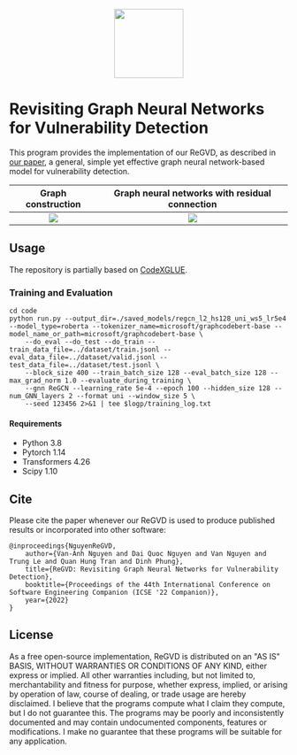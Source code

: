 <p align="center">
	<img src="https://github.com/daiquocnguyen/GNN-ReGVD/blob/master/logo.png" width="125">
</p>

# Revisiting Graph Neural Networks for Vulnerability Detection

This program provides the implementation of our ReGVD, as described in [our paper](https://arxiv.org/abs/2110.07317), a general, simple yet effective graph neural network-based model for vulnerability detection.

Graph construction            |  Graph neural networks with residual connection
:-------------------------:|:-------------------------:
![](https://github.com/daiquocnguyen/GNN-ReGVD/blob/master/graph_construction.png)  |  ![](https://github.com/daiquocnguyen/GNN-ReGVD/blob/master/ReGVD.png)


## Usage
The repository is partially based on [CodeXGLUE](https://github.com/microsoft/CodeXGLUE/tree/main/Code-Code/Defect-detection).

### Training and Evaluation

```shell
cd code
python run.py --output_dir=./saved_models/regcn_l2_hs128_uni_ws5_lr5e4 --model_type=roberta --tokenizer_name=microsoft/graphcodebert-base --model_name_or_path=microsoft/graphcodebert-base \
	--do_eval --do_test --do_train --train_data_file=../dataset/train.jsonl --eval_data_file=../dataset/valid.jsonl --test_data_file=../dataset/test.jsonl \
	--block_size 400 --train_batch_size 128 --eval_batch_size 128 --max_grad_norm 1.0 --evaluate_during_training \
	--gnn ReGCN --learning_rate 5e-4 --epoch 100 --hidden_size 128 --num_GNN_layers 2 --format uni --window_size 5 \
	--seed 123456 2>&1 | tee $logp/training_log.txt
```

#### Requirements
- Python 	3.8
- Pytorch 	1.14
- Transformers 	4.26
- Scipy		1.10

## Cite  
Please cite the paper whenever our ReGVD is used to produce published results or incorporated into other software:

	@inproceedings{NguyenReGVD,
		author={Van-Anh Nguyen and Dai Quoc Nguyen and Van Nguyen and Trung Le and Quan Hung Tran and Dinh Phung},
		title={ReGVD: Revisiting Graph Neural Networks for Vulnerability Detection},
		booktitle={Proceedings of the 44th International Conference on Software Engineering Companion (ICSE '22 Companion)},
		year={2022}
	}

## License
As a free open-source implementation, ReGVD is distributed on an "AS IS" BASIS, WITHOUT WARRANTIES OR CONDITIONS OF ANY KIND, either express or implied. All other warranties including, but not limited to, merchantability and fitness for purpose, whether express, implied, or arising by operation of law, course of dealing, or trade usage are hereby disclaimed. I believe that the programs compute what I claim they compute, but I do not guarantee this. The programs may be poorly and inconsistently documented and may contain undocumented components, features or modifications. I make no guarantee that these programs will be suitable for any application.
